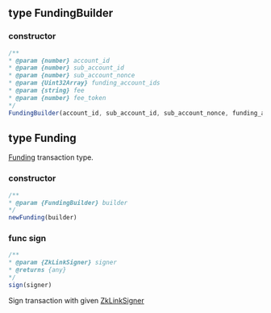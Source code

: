 ## type FundingBuilder

### constructor

```javascript
/**
* @param {number} account_id
* @param {number} sub_account_id
* @param {number} sub_account_nonce
* @param {Uint32Array} funding_account_ids
* @param {string} fee
* @param {number} fee_token
*/
FundingBuilder(account_id, sub_account_id, sub_account_nonce, funding_account_ids, fee, fee_token)
```

## type Funding
[Funding](../../../api-and-sdk/data-types/transaction/funding.md) transaction type.

### constructor

```javascript
/**
* @param {FundingBuilder} builder
*/
newFunding(builder)
```

### func sign

```javascript
/**
* @param {ZkLinkSigner} signer
* @returns {any}
*/
sign(signer)
```

Sign transaction with given [ZkLinkSigner](../signer.md#type-zklinksigner)
